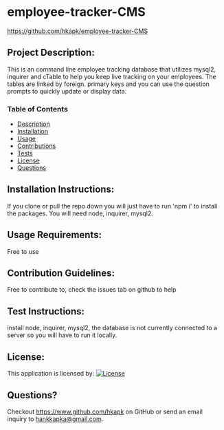 # employee-tracker-CMS

https://github.com/hkapk/employee-tracker-CMS

## Project Description:

This is an command line employee tracking database that utilizes mysql2, inquirer and cTable to help you keep live tracking on your employees. The tables are linked by foreign. primary keys and you can use the question prompts to quickly update or display data.

### Table of Contents

- [Description](#description)
- [Installation](#installation)
- [Usage](#usage)
- [Contributions](#contributions)
- [Tests](#tests)
- [License](#license)
- [Questions](#questions)

## Installation Instructions:

If you clone or pull the repo down you will just have to run 'npm i' to install the packages. You will need node, inquirer, mysql2.

## Usage Requirements:

Free to use

## Contribution Guidelines:

Free to contribute to, check the issues tab on github to help

## Test Instructions:

install node, inquirer, mysql2, the database is not currently connected to a server so you will have to run it locally.

## License:

This application is licensed by:
[![License](https://img.shields.io/badge/License-MIT-blue.svg)](https://opensource.org/licenses/MIT)

## Questions?

Checkout https://www.github.com/hkapk on GitHub or send an email inquiry to hankkapka@gmail.com.

